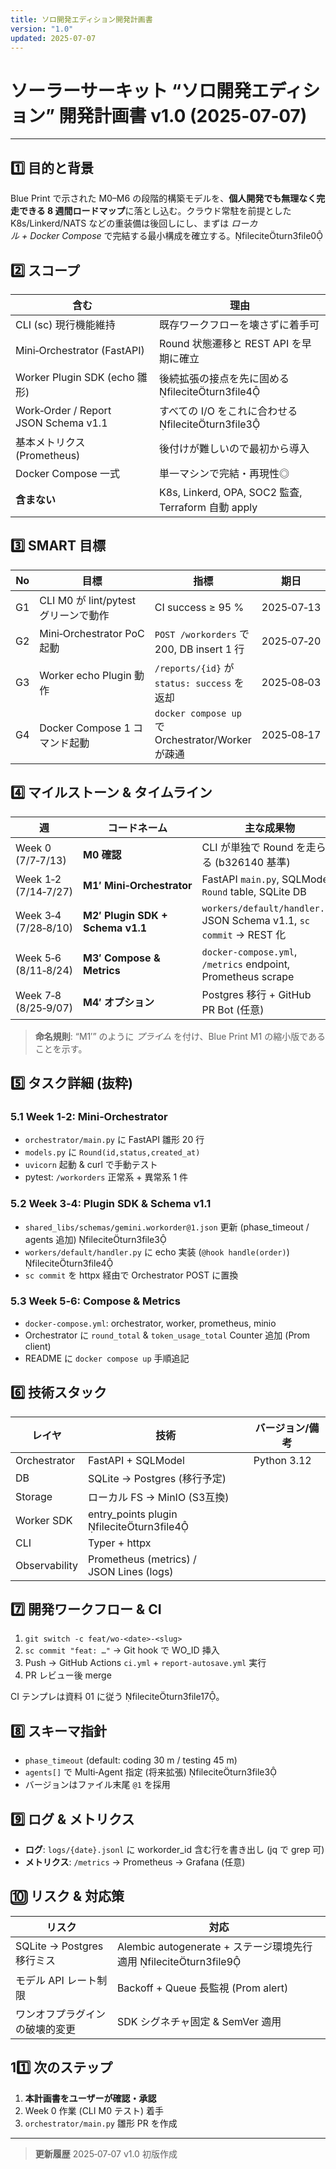```yaml
---
title: ソロ開発エディション開発計画書
version: "1.0"
updated: 2025-07-07
---
```

# ソーラーサーキット “ソロ開発エディション” 開発計画書 v1.0 (2025‑07‑07)

---

## 1️⃣ 目的と背景

Blue Print で示された M0–M6 の段階的構築モデルを、**個人開発でも無理なく完走できる 8 週間ロードマップ**に落とし込む。クラウド常駐を前提とした K8s/Linkerd/NATS などの重装備は後回しにし、まずは *ローカル + Docker Compose* で完結する最小構成を確立する。fileciteturn3file0

## 2️⃣ スコープ

| 含む                                   | 理由                                             |
| ------------------------------------ | ---------------------------------------------- |
| CLI (sc) 現行機能維持                      | 既存ワークフローを壊さずに着手可                               |
| Mini‑Orchestrator (FastAPI)          | Round 状態遷移と REST API を早期に確立                    |
| Worker Plugin SDK (echo 雛形)          | 後続拡張の接点を先に固める fileciteturn3file4            |
| Work‑Order / Report JSON Schema v1.1 | すべての I/O をこれに合わせる fileciteturn3file3        |
| 基本メトリクス (Prometheus)                 | 後付けが難しいので最初から導入                                |
| Docker Compose 一式                    | 単一マシンで完結・再現性◎                                  |
| **含まない**                             | K8s, Linkerd, OPA, SOC2 監査, Terraform 自動 apply |

## 3️⃣ SMART 目標

| No | 目標                           | 指標                                            | 期日         |
| -- | ---------------------------- | --------------------------------------------- | ---------- |
| G1 | CLI M0 が lint/pytest グリーンで動作 | CI success ≥ 95 %                             | 2025‑07‑13 |
| G2 | Mini‑Orchestrator PoC 起動     | `POST /workorders` で 200, DB insert 1 行       | 2025‑07‑20 |
| G3 | Worker echo Plugin 動作        | `/reports/{id}` が `status: success` を返却       | 2025‑08‑03 |
| G4 | Docker Compose 1 コマンド起動      | `docker compose up` で Orchestrator/Worker が疎通 | 2025‑08‑17 |

## 4️⃣ マイルストーン & タイムライン

| 週                    | コードネーム                           | 主な成果物                                                                |
| -------------------- | -------------------------------- | -------------------------------------------------------------------- |
| Week 0 (7/7‑7/13)    | **M0 確認**                        | CLI が単独で Round を走らせる (b326140 基準)                                    |
| Week 1‑2 (7/14‑7/27) | **M1′ Mini‑Orchestrator**        | FastAPI `main.py`, SQLModel `Round` table, SQLite DB                 |
| Week 3‑4 (7/28‑8/10) | **M2′ Plugin SDK + Schema v1.1** | `workers/default/handler.py`, JSON Schema v1.1, `sc commit` → REST 化 |
| Week 5‑6 (8/11‑8/24) | **M3′ Compose & Metrics**        | `docker-compose.yml`, `/metrics` endpoint, Prometheus scrape         |
| Week 7‑8 (8/25‑9/07) | **M4′ オプション**                    | Postgres 移行 + GitHub PR Bot (任意)                                     |

> **命名規則**: “M1′” のように *プライム* を付け、Blue Print M1 の縮小版であることを示す。

## 5️⃣ タスク詳細 (抜粋)

### 5.1 Week 1‑2: Mini‑Orchestrator

* `orchestrator/main.py` に FastAPI 雛形 20 行
* `models.py` に `Round(id,status,created_at)`
* `uvicorn` 起動 & curl で手動テスト
* pytest: `/workorders` 正常系 + 異常系 1 件

### 5.2 Week 3‑4: Plugin SDK & Schema v1.1

* `shared_libs/schemas/gemini.workorder@1.json` 更新 (phase\_timeout / agents 追加) fileciteturn3file3
* `workers/default/handler.py` に echo 実装 (`@hook handle(order)`) fileciteturn3file4
* `sc commit` を httpx 経由で Orchestrator POST に置換

### 5.3 Week 5‑6: Compose & Metrics

* `docker-compose.yml`: orchestrator, worker, prometheus, minio
* Orchestrator に `round_total` & `token_usage_total` Counter 追加 (Prom client)
* README に `docker compose up` 手順追記

## 6️⃣ 技術スタック

| レイヤ           | 技術                                         | バージョン/備考    |
| ------------- | ------------------------------------------ | ----------- |
| Orchestrator  | FastAPI + SQLModel                         | Python 3.12 |
| DB            | SQLite → Postgres (移行予定)                   |             |
| Storage       | ローカル FS → MinIO (S3互換)                     |             |
| Worker SDK    | entry\_points plugin fileciteturn3file4 |             |
| CLI           | Typer + httpx                              |             |
| Observability | Prometheus (metrics) / JSON Lines (logs)   |             |

## 7️⃣ 開発ワークフロー & CI

1. `git switch -c feat/wo-<date>-<slug>`
2. `sc commit "feat: …"` → Git hook で WO\_ID 挿入
3. Push → GitHub Actions `ci.yml` + `report-autosave.yml` 実行
4. PR レビュー後 merge

CI テンプレは資料 01 に従う fileciteturn3file17。

## 8️⃣ スキーマ指針

* `phase_timeout` (default: coding 30 m / testing 45 m)
* `agents[]` で Multi‑Agent 指定 (将来拡張) fileciteturn3file3
* バージョンはファイル末尾 `@1` を採用

## 9️⃣ ログ & メトリクス

* **ログ**: `logs/{date}.jsonl` に workorder\_id 含む行を書き出し (jq で grep 可)
* **メトリクス**: `/metrics` → Prometheus → Grafana (任意)

## 🔟 リスク & 対応策

| リスク                    | 対応                                                      |
| ---------------------- | ------------------------------------------------------- |
| SQLite → Postgres 移行ミス | Alembic autogenerate + ステージ環境先行適用 fileciteturn3file9 |
| モデル API レート制限          | Backoff + Queue 長監視 (Prom alert)                        |
| ワンオフプラグインの破壊的変更        | SDK シグネチャ固定 & SemVer 適用                                 |

## 11️⃣ 次のステップ

1. **本計画書をユーザーが確認・承認**
2. Week 0 作業 (CLI M0 テスト) 着手
3. `orchestrator/main.py` 雛形 PR を作成

---

> **更新履歴**
> 2025‑07‑07 v1.0 初版作成
